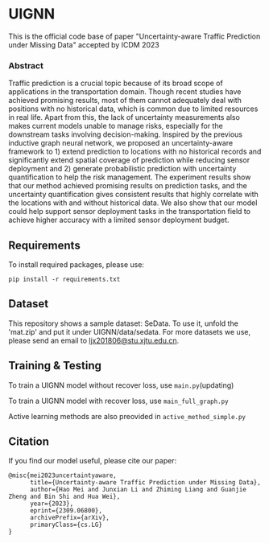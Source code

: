 # UIGNN
This is the official code base of paper "Uncertainty-aware Traffic Prediction under Missing Data" accepted by ICDM 2023
### Abstract
Traffic prediction is a crucial topic because of its broad scope of applications in the transportation domain. Though recent studies have achieved promising results, most of them cannot adequately deal with positions with no historical data, which is common due to limited resources in real life. Apart from this, the lack of uncertainty measurements also makes current models unable to manage risks, especially for the downstream tasks involving decision-making. Inspired by the previous inductive graph neural network, we proposed an uncertainty-aware framework to 1) extend prediction to locations with no historical records and significantly extend spatial coverage of prediction while reducing sensor deployment and 2) generate probabilistic prediction with uncertainty quantification to help the risk management. The experiment results show that our method achieved promising results on prediction tasks, and the uncertainty quantification gives consistent results that highly correlate with the locations with and without historical data. We also show that our model could help support sensor deployment tasks in the transportation field to achieve higher accuracy with a limited sensor deployment budget. 

## Requirements
To install required packages, please use:
```
pip install -r requirements.txt
```


## Dataset
This repository shows a sample dataset: SeData. To use it, unfold the 'mat.zip' and put it under UIGNN/data/sedata. For more datasets we use, please send an email to ljx201806@stu.xjtu.edu.cn.

## Training & Testing
To train a UIGNN model without recover loss, use `main.py`(updating)

To train a UIGNN model with recover loss, use `main_full_graph.py`

Active learning methods are also preovided in `active_method_simple.py`

## Citation
If you find our model useful, please cite our paper:
```
@misc{mei2023uncertaintyaware,
      title={Uncertainty-aware Traffic Prediction under Missing Data}, 
      author={Hao Mei and Junxian Li and Zhiming Liang and Guanjie Zheng and Bin Shi and Hua Wei},
      year={2023},
      eprint={2309.06800},
      archivePrefix={arXiv},
      primaryClass={cs.LG}
}
```

